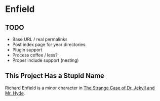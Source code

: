# Enfield

## TODO

* Base URL / real permalinks
* Post index page for year directories
* Plugin support
* Process coffee / less?
* Proper include support (nesting)

## This Project Has a Stupid Name

Richard Enfield is a minor character in [The Strange Case of Dr. Jekyll and Mr. Hyde](http://en.wikipedia.org/wiki/Strange_Case_of_Dr_Jekyll_and_Mr_Hyde).
